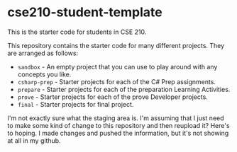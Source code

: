 # cse210-student-template
This is the starter code for students in CSE 210.

This repository contains the starter code for many different projects. They are arranged as follows:

* `sandbox` - An empty project that you can use to play around with any concepts you like.
* `csharp-prep` - Starter projects for each of the C# Prep assignments.
* `prepare` - Starter projects for each of the preparation Learning Activities.
* `prove` - Starter projects for each of the prove Developer projects.
* `final` - Starter projects for final project.

I'm not exactly sure what the staging area is. I'm assuming that I just need to make some kind of change to this repository and then reupload it? 
Here's to hoping. 
I made changes and pushed the information, but it's not showing at all in my github.